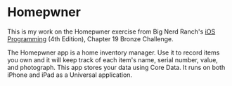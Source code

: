 # Homepwner

This is my work on the Homepwner exercise from Big Nerd Ranch's [iOS Programming](http://www.bignerdranch.com/we-write/ios-programming.html) (4th Edition), Chapter 19 Bronze Challenge.

The Homepwner app is a home inventory manager. Use it to record items you own and it will keep track of each item's name, serial number, value, and photograph. This app stores your data using Core Data. It runs on both iPhone and iPad as a Universal application.